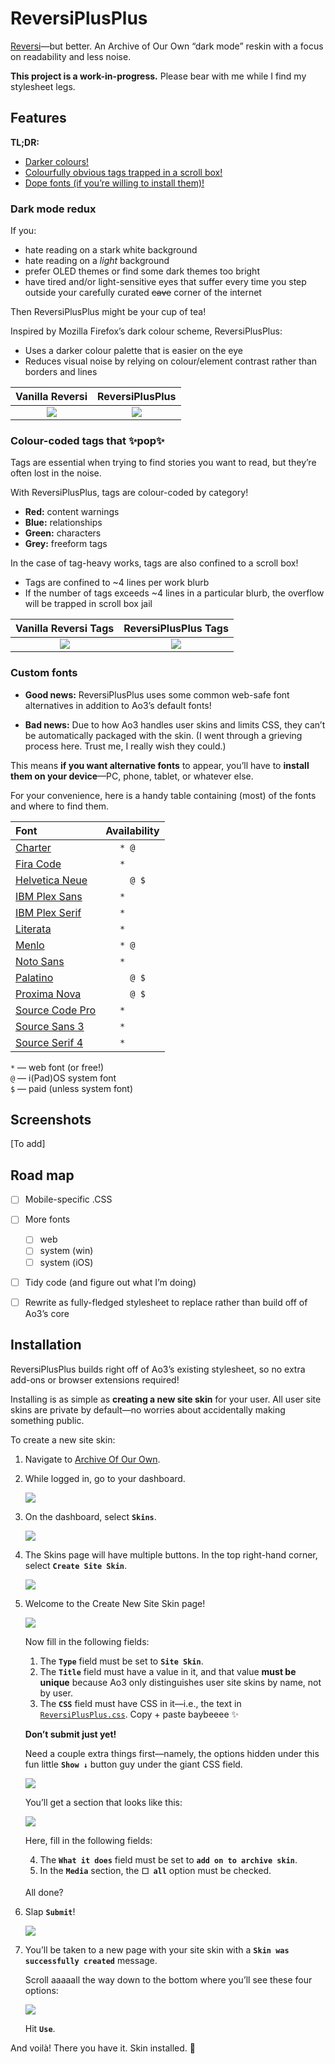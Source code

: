 # ReversiPlusPlus
[Reversi](https://archiveofourown.org/skins/929)—but better. An Archive of Our Own “dark mode” reskin with a focus on readability and less noise.

**This project is a work-in-progress.** Please bear with me while I find my stylesheet legs.


## Features
**TL;DR:**
- [Darker colours!](https://github.com/galaxygrotesque/ReversiPlusPlus#dark-mode-redux)
- [Colourfully obvious tags trapped in a scroll box!](https://github.com/galaxygrotesque/ReversiPlusPlus#colour-coded-tags-that-pop)
- [Dope fonts (if you’re willing to install them)!](https://github.com/galaxygrotesque/ReversiPlusPlus#custom-fonts)


### Dark mode redux
If you:
- hate reading on a stark white background
- hate reading on a *light* background
- prefer OLED themes or find some dark themes too bright
- have tired and/or light-sensitive eyes that suffer every time you step outside your carefully curated ~~cave~~ corner of the internet

Then ReversiPlusPlus might be your cup of tea!

Inspired by Mozilla Firefox’s dark colour scheme, ReversiPlusPlus:
- Uses a darker colour palette that is easier on the eye
- Reduces visual noise by relying on colour/element contrast rather than borders and lines

|              Vanilla Reversi              |              ReversiPlusPlus               |
| :---------------------------------------: | :----------------------------------------: |
| ![](img/comparison-reversi-vanilla-theme) | ![](img/comparison-reversi-plusplus-theme) |


### Colour-coded tags that ✨pop✨
Tags are essential when trying to find stories you want to read, but they’re often lost in the noise.

With ReversiPlusPlus, tags are colour-coded by category!
- **Red:** content warnings
- **Blue:** relationships
- **Green:** characters
- **Grey:** freeform tags

In the case of tag-heavy works, tags are also confined to a scroll box!
- Tags are confined to ~4 lines per work blurb
- If the number of tags exceeds ~4 lines in a particular blurb, the overflow will be trapped in scroll box jail

|           Vanilla Reversi Tags           |           ReversiPlusPlus Tags            |
| :--------------------------------------: | :---------------------------------------: |
| ![](img/comparison-reversi-vanilla-tags) | ![](img/comparison-reversi-plusplus-tags) |


### Custom fonts
- **Good news:** ReversiPlusPlus uses some common web-safe font alternatives in addition to Ao3’s default fonts!

- **Bad news:** Due to how Ao3 handles user skins and limits CSS, they can’t be automatically packaged with the skin. (I went through a grieving process here. Trust me, I really wish they could.)

This means **if you want alternative fonts** to appear, you’ll have to **install them on your device**—PC, phone, tablet, or whatever else.

<!-- - [How do I install a font?]() -->

For your convenience, here is a handy table containing (most) of the fonts and where to find them.

| Font                                                                                 | Availability |
| :----------------------------------------------------------------------------------- | :----------: |
| [Charter](https://fontesk.com/charter-typeface/)                                     | ```* @  ```  |
| [Fira Code](https://fonts.google.com/specimen/Fira+Code)                             | ```*    ```  |
| [Helvetica Neue](https://www.myfonts.com/collections/neue-helvetica-font-linotype)   | ```  @ $```  |
| [IBM Plex Sans](https://fonts.google.com/specimen/IBM+Plex+Sans)                     | ```*    ```  |
| [IBM Plex Serif](https://fonts.google.com/specimen/IBM+Plex+Serif)                   | ```*    ```  |
| [Literata](https://fonts.google.com/specimen/Literata)                               | ```*    ```  |
| [Menlo](https://github.com/hbin/top-programming-fonts/blob/master/Menlo-Regular.ttf) | ```* @  ```  |
| [Noto Sans](https://fonts.google.com/specimen/Noto+Sans)                             | ```*    ```  |
| [Palatino](https://www.myfonts.com/collections/palatino-font-linotype)               | ```  @ $```  |
| [Proxima Nova](https://fonts.adobe.com/fonts/proxima-nova)                           | ```  @ $```  |
| [Source Code Pro](https://fonts.google.com/specimen/Source+Code+Pro)                 | ```*    ```  |
| [Source Sans 3](https://fonts.google.com/specimen/Source+Sans+3)                     | ```*    ```  |
| [Source Serif 4](https://fonts.google.com/specimen/Source+Serif+4)                   | ```*    ```  |

```*``` — web font (or free!)  
```@``` — i(Pad)OS system font  
```$``` — paid (unless system font)


## Screenshots
[To add]


## Road map
- [ ] Mobile-specific .CSS
- [ ] More fonts
	- [ ] web
	- [ ] system (win)
	- [ ] system (iOS)
- [ ] Tidy code (and figure out what I’m doing)
- [ ] Rewrite as fully-fledged stylesheet to replace rather than build off of Ao3’s core


## Installation
ReversiPlusPlus builds right off of Ao3’s existing stylesheet, so no extra add-ons or browser extensions required!

Installing is as simple as **creating a new site skin** for your user. All user site skins are private by default—no worries about accidentally making something public.

To create a new site skin:

1. Navigate to [Archive Of Our Own](https://archiveofourown.org/).

2. While logged in, go to your dashboard.

	![](img/install-steps-01.png)

3. On the dashboard, select **```Skins```**.

	![](img/install-steps-02.png)

4. The Skins page will have multiple buttons. In the top right-hand corner, select **```Create Site Skin```**.

	![](img/install-steps-03.png)

5. Welcome to the Create New Site Skin page!
	
	![](img/install-steps-04.png)

	Now fill in the following fields:

	1. The **```Type```** field must be set to **```Site Skin```**.
	2. The **``Title``** field must have a value in it, and that value **must be unique** because Ao3 only distinguishes user site skins by name, not by user.
	3. The **```CSS```** field must have CSS in it—i.e., the text in [```ReversiPlusPlus.css```](https://github.com/galaxygrotesque/ReversiPlusPlus/blob/main/css/ReversiPlusPlus.css). Copy + paste baybeeee ✨

	**Don’t submit just yet!**
	
	Need a couple extra things first—namely, the options hidden under this fun little **```Show ↓```** button guy under the giant CSS field.
	
	![](img/install-steps-05.png)
	
	You’ll get a section that looks like this:
	
	![](img/install-steps-06.png)
	
	Here, fill in the following fields:
	
	4. The **```What it does```** field must be set to **```add on to archive skin```**.
	5. In the **```Media```** section, the **```⬜ all```** option must be checked.

	All done?

6. Slap **```Submit```**!

	![](img/install-steps-07.png)

7. You’ll be taken to a new page with your site skin with a **```Skin was successfully created```** message.

	Scroll aaaaall the way down to the bottom where you’ll see these four options:

	![](img/install-steps-08.png)
	
	Hit **```Use```**.

And voilà! There you have it. Skin installed. 🌠
